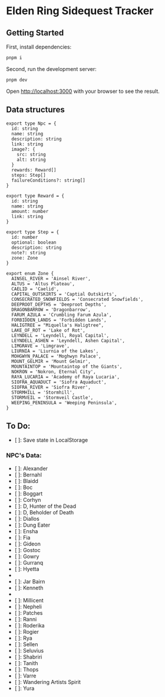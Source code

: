 # Elden Ring Sidequest Tracker

## Getting Started

First, install dependencies:

```bash
pnpm i
```

Second, run the development server:

```bash
pnpm dev
```

Open [http://localhost:3000](http://localhost:3000) with your browser to see the result.

## Data structures

```tsx
export type Npc = {
  id: string
  name: string
  description: string
  link: string
  image?: {
    src: string
    alt: string
  }
  rewards: Reward[]
  steps: Step[]
  failureConditions?: string[]
}

export type Reward = {
  id: string
  name: string
  amount: number
  link: string
}

export type Step = {
  id: number
  optional: boolean
  description: string
  note?: string
  zone: Zone
}

export enum Zone {
  AINSEL_RIVER = 'Ainsel River',
  ALTUS = 'Altus Plateau',
  CAELID = 'Caelid',
  CAPITAL_OUTSKIRTS = 'Captial Outskirts',
  CONSECRATED_SNOWFIELDS = 'Consecrated Snowfields',
  DEEPROOT_DEPTHS = 'Deeproot Depths',
  DRAGONBARROW = 'Dragonbarrow',
  FARUM_AZULA = 'Crumbling Farum Azula',
  FORBIDDEN_LANDS = 'Forbidden Lands',
  HALIGTREE = "Miquella's Haligtree",
  LAKE_OF_ROT = 'Lake of Rot',
  LEYNDELL = 'Leyndell, Royal Capital',
  LEYNDELL_ASHEN = 'Leyndell, Ashen Capital',
  LIMGRAVE = 'Limgrave',
  LIURNIA = 'Liurnia of the Lakes',
  MOHGWYN_PALACE = 'Moghwyn Palace',
  MOUNT_GELMIR = 'Mount Gelmir',
  MOUNTAINTOP = 'Mountaintop of the Giants',
  NOKRON = 'Nokron, Eternal City',
  RAYA_LUCARIA = 'Academy of Raya Lucaria',
  SIOFRA_AQUADUCT = 'Siofra Aquaduct',
  SIOFRA_RIVER = 'Siofra River',
  STORMHILL = 'Stormhill',
  STORMVEIL = 'Stormveil Castle',
  WEEPING_PENINSULA = 'Weeping Peninsula',
}
```

## To Do:

- [ ]: Save state in LocalStorage

### NPC's Data:

- [ ]: Alexander
- [ ]: Bernahl
- [ ]: Blaidd
- [ ]: Boc
- [ ]: Boggart
- [ ]: Corhyn
- [ ]: D, Hunter of the Dead
- [ ]: D, Beholder of Death
- [ ]: Diallos
- [ ]: Dung Eater
- [ ]: Ensha
- [ ]: Fia
- [ ]: Gideon
- [ ]: Gostoc
- [ ]: Gowry
- [ ]: Gurranq
- [ ]: Hyetta
- [x]: Irina
- [ ]: Jar Bairn
- [ ]: Kenneth
- [x]: Latenna
- [ ]: Millicent
- [ ]: Nepheli
- [ ]: Patches
- [ ]: Ranni
- [ ]: Roderika
- [ ]: Rogier
- [ ]: Rya
- [ ]: Sellen
- [ ]: Seluvius
- [ ]: Shabriri
- [ ]: Tanith
- [ ]: Thops
- [ ]: Varre
- [ ]: Wandering Artists Spirit
- [ ]: Yura
